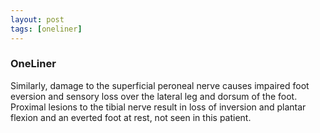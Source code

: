 ```yaml
---
layout: post
tags: [oneliner]
---
```



### OneLiner

Similarly, damage to the superficial peroneal nerve causes impaired foot eversion and sensory loss over the lateral leg and dorsum of the foot. Proximal lesions to the tibial nerve result in loss of inversion and plantar flexion and an everted foot at rest, not seen in this patient.
